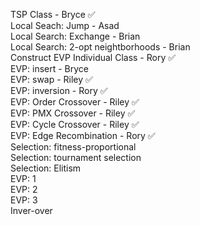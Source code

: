 TSP Class - Bryce ✅  
Local Seach: Jump - Asad  
Local Search: Exchange - Brian  
Local Search: 2-opt neightborhoods - Brian  
Construct EVP Individual Class - Rory ✅  
EVP: insert - Bryce  
EVP: swap - Riley  ✅  
EVP: inversion - Rory  ✅  
EVP: Order Crossover - Riley  ✅  
EVP: PMX Crossover - Riley  ✅  
EVP: Cycle Crossover - Riley  ✅    
EVP: Edge Recombination - Rory  ✅  
Selection: fitness-proportional  
Selection: tournament selection  
Selection: Elitism  
EVP: 1  
EVP: 2  
EVP: 3  
Inver-over  
